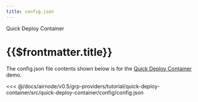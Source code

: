 ```yaml
---
title: config.json
---
```


<TitleSpan>Quick Deploy Container</TitleSpan>

# {{$frontmatter.title}}

<VersionWarning/>

The config.json file contents shown below is for the
[Quick Deploy Container](./) demo.

<!-- prettier-ignore -->
<<< @/docs/airnode/v0.5/grp-providers/tutorial/quick-deploy-container/src/quick-deploy-container/config/config.json

